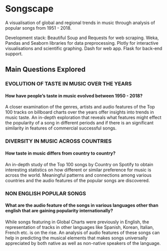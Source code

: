 # Songscape
A visualisation of global and regional trends in music through analysis of popular songs from 1951 - 2018. 

Development stack: Beautiful Soup and Requests for web scraping. Weka, Pandas and Seaborn libraries for data preprocessing. Plotly for interactive visualisations and scientific graphing. Dash for web app. Flask for back-end support.

## Main Questions Explored
### EVOLUTION OF TASTE IN MUSIC OVER THE YEARS
#### How have people’s taste in music evolved between 1950 - 2018?
A closer examination of the genres, artists and audio features of the Top 100 tracks on billboard charts over the years offer insights into trends in music taste. An in-depth exploration that reveals what features might effect the popularity of a song in different periods and if there is an significant similarity in features of commercial successful songs. 

### DIVERSITY IN MUSIC ACROSS COUNTRIES
#### How taste in music differs from country to country?
An in-depth study of the Top 100 songs by Country on Spotify to obtain interesting statistics on how different or similar preference for music is across the world. Meaningful patterns and connections among various countries and the audio features of the popular songs are discovered. 

### NON ENGLISH POPULAR SONGS 
#### What are the audio feature of the songs in various languages other than english that are gaining popularity internationally?
While songs featuring in Global Charts were previously in English, the representation of tracks in other languages like Spanish, Korean, Italian, French etc. is on the rise. An analysis of audio features of these songs can help in predicting the musical elements that makes songs universally appreciated by both native as well as non-native speakers of the language.  

